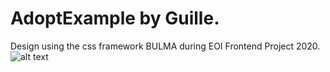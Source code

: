 # AdoptExample by Guille. 
Design using the css framework BULMA during EOI Frontend Project 2020.
![alt text](https://github.com/[gfs2395]/[Adoption-Template]/blob/[master]/assets/1.JPG?raw=true)

